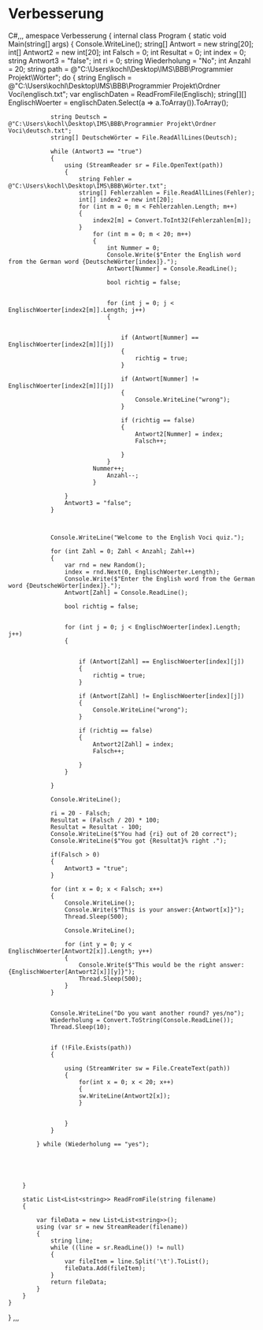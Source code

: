# Verbesserung
C#,,,
amespace Verbesserung
{
    internal class Program
    {
        static void Main(string[] args)
        {
            Console.WriteLine();
            string[] Antwort = new string[20];
            int[] Antwort2 = new int[20];
            int Falsch = 0;
            int Resultat = 0;
            int index = 0;
            string Antwort3 = "false";
            int ri = 0;
            string Wiederholung = "No";
            int Anzahl = 20;
            string path = @"C:\Users\kochl\Desktop\IMS\BBB\Programmier Projekt\Wörter";
            do
            {
                string Englisch = @"C:\Users\kochl\Desktop\IMS\BBB\Programmier Projekt\Ordner Voci\englisch.txt";
                var englischDaten = ReadFromFile(Englisch);
                string[][] EnglischWoerter = englischDaten.Select(a => a.ToArray()).ToArray();

                string Deutsch = @"C:\Users\kochl\Desktop\IMS\BBB\Programmier Projekt\Ordner Voci\deutsch.txt";
                string[] DeutscheWörter = File.ReadAllLines(Deutsch);

                while (Antwort3 == "true")
                {
                    using (StreamReader sr = File.OpenText(path))
                    {
                        string Fehler = @"C:\Users\kochl\Desktop\IMS\BBB\Wörter.txt";
                        string[] Fehlerzahlen = File.ReadAllLines(Fehler);
                        int[] index2 = new int[20];
                        for (int m = 0; m < Fehlerzahlen.Length; m++)
                        {
                            index2[m] = Convert.ToInt32(Fehlerzahlen[m]);
                        }
                            for (int m = 0; m < 20; m++)
                            {
                                int Nummer = 0;
                                Console.Write($"Enter the English word from the German word {DeutscheWörter[index]}.");
                                Antwort[Nummer] = Console.ReadLine();

                                bool richtig = false;


                                for (int j = 0; j < EnglischWoerter[index2[m]].Length; j++)
                                {


                                    if (Antwort[Nummer] == EnglischWoerter[index2[m]][j])
                                    {
                                        richtig = true;
                                    }

                                    if (Antwort[Nummer] != EnglischWoerter[index2[m]][j])
                                    {
                                        Console.WriteLine("wrong");
                                    }

                                    if (richtig == false)
                                    {
                                        Antwort2[Nummer] = index;
                                        Falsch++;

                                    }
                                }
                            Nummer++;
                                Anzahl--;
                            }
                       
                    }
                    Antwort3 = "false";
                }

                

                Console.WriteLine("Welcome to the English Voci quiz.");

                for (int Zahl = 0; Zahl < Anzahl; Zahl++)
                {
                    var rnd = new Random();
                    index = rnd.Next(0, EnglischWoerter.Length);
                    Console.Write($"Enter the English word from the German word {DeutscheWörter[index]}.");
                    Antwort[Zahl] = Console.ReadLine();

                    bool richtig = false;


                    for (int j = 0; j < EnglischWoerter[index].Length; j++)
                    {


                        if (Antwort[Zahl] == EnglischWoerter[index][j])
                        {
                            richtig = true;
                        }

                        if (Antwort[Zahl] != EnglischWoerter[index][j])
                        {
                            Console.WriteLine("wrong");
                        }

                        if (richtig == false)
                        {
                            Antwort2[Zahl] = index;
                            Falsch++;

                        }
                    }

                }

                Console.WriteLine();

                ri = 20 - Falsch;
                Resultat = (Falsch / 20) * 100;
                Resultat = Resultat - 100;
                Console.WriteLine($"You had {ri} out of 20 correct");
                Console.WriteLine($"You got {Resultat}% right .");

                if(Falsch > 0)
                {
                    Antwort3 = "true";
                }

                for (int x = 0; x < Falsch; x++)
                {
                    Console.WriteLine();
                    Console.Write($"This is your answer:{Antwort[x]}");
                    Thread.Sleep(500);

                    Console.WriteLine();

                    for (int y = 0; y < EnglischWoerter[Antwort2[x]].Length; y++)
                    {
                        Console.Write($"This would be the right answer:{EnglischWoerter[Antwort2[x]][y]}");
                        Thread.Sleep(500);
                    }
                }


                Console.WriteLine("Do you want another round? yes/no");
                Wiederholung = Convert.ToString(Console.ReadLine());
                Thread.Sleep(10);

                                   
                if (!File.Exists(path))
                {
                                       
                    using (StreamWriter sw = File.CreateText(path))
                    {
                        for(int x = 0; x < 20; x++) 
                        { 
                        sw.WriteLine(Antwort2[x]); 
                        }
                                         
                                            
                    }
                }

            } while (Wiederholung == "yes");





        }

        static List<List<string>> ReadFromFile(string filename)
        {

            var fileData = new List<List<string>>();
            using (var sr = new StreamReader(filename))
            {
                string line;
                while ((line = sr.ReadLine()) != null)
                {
                    var fileItem = line.Split('\t').ToList();
                    fileData.Add(fileItem);
                }
                return fileData;
            }
        }
    }
}
,,,
